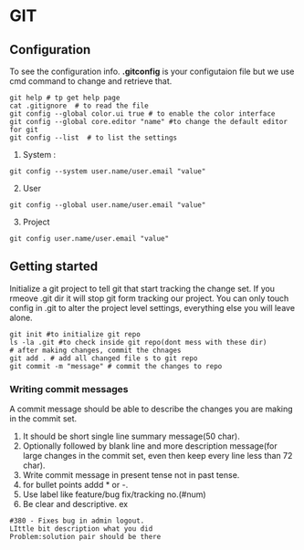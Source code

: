 # GIT

## Configuration
To see the configuration info. **.gitconfig** is your configutaion file but we use cmd command to change and retrieve that.
```
git help # tp get help page
cat .gitignore  # to read the file
git config --global color.ui true # to enable the color interface
git config --global core.editor "name" #to change the default editor for git
git config --list  # to list the settings 
```
1. System :
```
git config --system user.name/user.email "value"
```
2. User
```
git config --global user.name/user.email "value"
```
3. Project
```
git config user.name/user.email "value"
```

## Getting started
Initialize a git project to tell git that start tracking the change set. If you rmeove .git dir it will stop git form tracking
our project. You can only touch config in .git to alter the project level settings, everything else you will leave alone.
```
git init #to initialize git repo
ls -la .git #to check inside git repo(dont mess with these dir) 
# after making changes, commit the chnages
git add . # add all changed file s to git repo
git commit -m "message" # commit the changes to repo
```
### Writing commit messages
A commit message should be able to describe the changes you are making in the commit set.
1. It should be short single line summary message(50 char).
2. Optionally followed by blank line and more description message(for large changes in the commit set, even then keep every 
line less than 72 char).
3. Write commit message in present tense not in past tense.
4. for bullet points addd * or -.
5. Use label like feature/bug fix/tracking no.(#num)
6. Be clear and descriptive.
ex 
```
#380 - Fixes bug in admin logout.
LIttle bit description what you did
Problem:solution pair should be there
```



